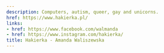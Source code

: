 ```yaml
---
description: Computers, autism, queer, gay and unicorns.
href: https://www.hakierka.pl/
links:
- href: https://www.facebook.com/walmanda
- href: https://www.instagram.com/hakierka/
title: Hakierka - Amanda Waliszewska
---
```

